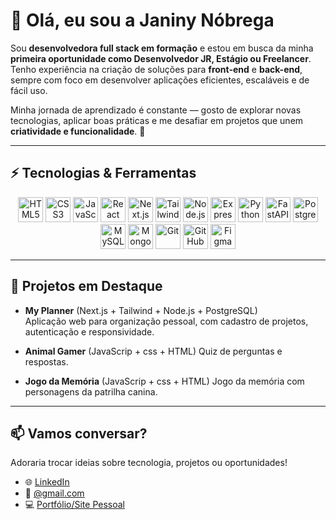 # 👋 Olá, eu sou a Janiny Nóbrega  

Sou **desenvolvedora full stack em formação** e estou em busca da minha **primeira oportunidade como Desenvolvedor JR, Estágio ou Freelancer**.  
Tenho experiência na criação de soluções para **front-end** e **back-end**, sempre com foco em desenvolver aplicações eficientes, escaláveis e de fácil uso.  

Minha jornada de aprendizado é constante — gosto de explorar novas tecnologias, aplicar boas práticas e me desafiar em projetos que unem **criatividade e funcionalidade**. 🚀  

---

## ⚡ Tecnologias & Ferramentas  

<div align="center">

<!-- Frontend -->
<img src="https://cdn.jsdelivr.net/gh/devicons/devicon/icons/html5/html5-original.svg" width="40" height="40" alt="HTML5"/>
<img src="https://cdn.jsdelivr.net/gh/devicons/devicon/icons/css3/css3-original.svg" width="40" height="40" alt="CSS3"/>
<img src="https://cdn.jsdelivr.net/gh/devicons/devicon/icons/javascript/javascript-original.svg" width="40" height="40" alt="JavaScript"/>
<img src="https://cdn.jsdelivr.net/gh/devicons/devicon/icons/react/react-original.svg" width="40" height="40" alt="React"/>
<img src="https://cdn.jsdelivr.net/gh/devicons/devicon/icons/nextjs/nextjs-original.svg" width="40" height="40" alt="Next.js"/>
<img src="https://www.vectorlogo.zone/logos/tailwindcss/tailwindcss-icon.svg" width="40" height="40" alt="TailwindCSS"/>

<!-- Backend -->
<img src="https://cdn.jsdelivr.net/gh/devicons/devicon/icons/nodejs/nodejs-original.svg" width="40" height="40" alt="Node.js"/>
<img src="https://cdn.jsdelivr.net/gh/devicons/devicon/icons/express/express-original.svg" width="40" height="40" alt="Express"/>
<img src="https://cdn.jsdelivr.net/gh/devicons/devicon/icons/python/python-original.svg" width="40" height="40" alt="Python"/>
<img src="https://cdn.jsdelivr.net/gh/devicons/devicon/icons/fastapi/fastapi-original.svg" width="40" height="40" alt="FastAPI"/>

<!-- Database -->
<img src="https://cdn.jsdelivr.net/gh/devicons/devicon/icons/postgresql/postgresql-original.svg" width="40" height="40" alt="PostgreSQL"/>
<img src="https://cdn.jsdelivr.net/gh/devicons/devicon/icons/mysql/mysql-original.svg" width="40" height="40" alt="MySQL"/>
<img src="https://cdn.jsdelivr.net/gh/devicons/devicon/icons/mongodb/mongodb-original.svg" width="40" height="40" alt="MongoDB"/>

<!-- Tools -->
<img src="https://cdn.jsdelivr.net/gh/devicons/devicon/icons/git/git-original.svg" width="40" height="40" alt="Git"/>
<img src="https://cdn.jsdelivr.net/gh/devicons/devicon/icons/github/github-original.svg" width="40" height="40" alt="GitHub"/>
<img src="https://cdn.jsdelivr.net/gh/devicons/devicon/icons/figma/figma-original.svg" width="40" height="40" alt="Figma"/>


</div>

---

## 🌟 Projetos em Destaque  

- **My Planner** (Next.js + Tailwind + Node.js + PostgreSQL)  
  Aplicação web para organização pessoal, com cadastro de projetos, autenticação e responsividade.  

- **Animal Gamer**  (JavaScrip + css + HTML)
  Quiz de perguntas e respostas.  

- **Jogo da Memória** (JavaScrip + css + HTML)
  Jogo da memória com personagens da patrilha canina.  

---

## 📫 Vamos conversar?  

Adoraria trocar ideias sobre tecnologia, projetos ou oportunidades!  

- 🌐 [LinkedIn](https://www.linkedin.com/in/janiny-n%C3%B3brega-27506b106/)  
- 📧 [@gmail.com](mailto:janinynobrega@gmail.com)  
- 💻 [Portfólio/Site Pessoal](https://janinynobrega.github.io/MeuPortif-lio/)  
